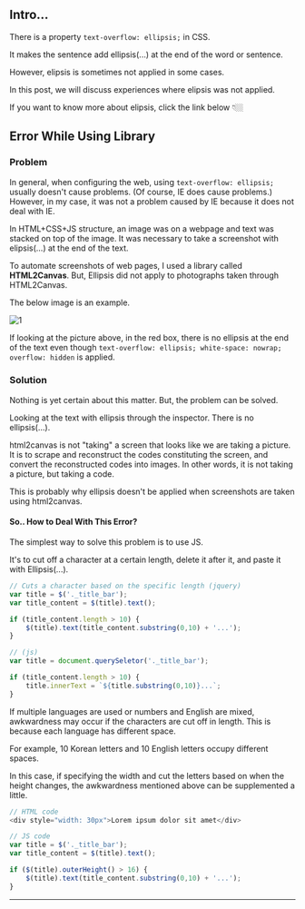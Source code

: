 ## Intro...
There is a property `text-overflow: ellipsis;` in CSS.

It makes the sentence add ellipsis(...) at the end of the word or sentence.

However, elipsis is sometimes not applied in some cases.

In this post, we will discuss experiences where elipsis was not applied.

If you want to know more about elipsis, click the link below 👇🏼

[](https://jay-h-blog.vercel.app/posts/CSS/text-overflow)

## Error While Using Library

### Problem
In general, when configuring the web, using `text-overflow: ellipsis;` usually doesn't cause problems. (Of course, IE does cause problems.) However, in my case, it was not a problem caused by IE because it does not deal with IE.

In HTML+CSS+JS structure, an image was on a webpage and text was stacked on top of the image. It was necessary to take a screenshot with elipsis(...) at the end of the text.

To automate screenshots of web pages, I used a library called **HTML2Canvas**. But, Ellipsis did not apply to photographs taken through HTML2Canvas.

The below image is an example.

![1](https://github.com/jinscodes/Blog_nextJS/assets/87598134/8fe1cd4b-46b7-45d9-88e2-dd6b2e971add)

If looking at the picture above, in the red box, there is no ellipsis at the end of the text even though `text-overflow: ellipsis; white-space: nowrap; overflow: hidden` is applied.

### Solution
Nothing is yet certain about this matter. But, the problem can be solved.

Looking at the text with ellipsis through the inspector. There is no ellipsis(...). 

html2canvas is not "taking" a screen that looks like we are taking a picture. It is to scrape and reconstruct the codes constituting the screen, and convert the reconstructed codes into images. In other words, it is not taking a picture, but taking a code.

This is probably why ellipsis doesn't be applied when screenshots are taken using html2canvas.

#### So.. How to Deal With This Error?
The simplest way to solve this problem is to use JS.

It's to cut off a character at a certain length, delete it after it, and paste it with Ellipsis(...).

```js
// Cuts a character based on the specific length (jquery)
var title = $('._title_bar');
var title_content = $(title).text();

if (title_content.length > 10) {
	$(title).text(title_content.substring(0,10) + '...');
}

// (js)
var title = document.querySeletor('._title_bar');

if (title_content.length > 10) {
	title.innerText = `${title.substring(0,10)}...`;
}
```

If multiple languages are used or numbers and English are mixed, awkwardness may occur if the characters are cut off in length. This is because each language has different space.

For example, 10 Korean letters and 10 English letters occupy different spaces.

In this case, if specifying the width and cut the letters based on when the height changes, the awkwardness mentioned above can be supplemented a little.

```js
// HTML code
<div style="width: 30px">Lorem ipsum dolor sit amet</div>

// JS code
var title = $('._title_bar');
var title_content = $(title).text();

if ($(title).outerHeight() > 16) {
	$(title).text(title_content.substring(0,10) + '...');
}
```

---
[](https://github.com/niklasvh/html2canvas/issues/324)

[](https://deeplify.dev/front-end/markup/text-ellipsis)

[](https://html2canvas.hertzen.com/)